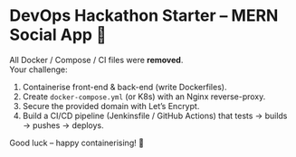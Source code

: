 # DevOps Hackathon Starter – MERN Social App 🚀

All Docker / Compose / CI files were **removed**.  
Your challenge:

1. Containerise front-end & back-end (write Dockerfiles).  
2. Create `docker-compose.yml` (or K8s) with an Nginx reverse-proxy.  
3. Secure the provided domain with Let’s Encrypt.  
4. Build a CI/CD pipeline (Jenkinsfile / GitHub Actions) that tests → builds → pushes → deploys.  

Good luck – happy containerising! 🔧

